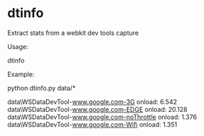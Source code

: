 dtinfo
======

Extract stats from a webkit dev tools capture

Usage:

dtinfo <files to parse>

Example:

python dtinfo.py data/*

data\WSDataDevTool-www.google.com-3G
  onload: 6.542
data\WSDataDevTool-www.google.com-EDGE
  onload: 20.128
data\WSDataDevTool-www.google.com-noThrottle
  onload: 1.376
data\WSDataDevTool-www.google.com-Wifi
  onload: 1.351

